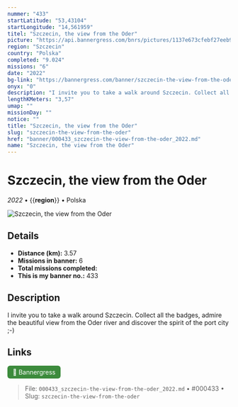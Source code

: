 ```yaml
---
nummer: "433"
startLatitude: "53,43104"
startLongitude: "14,561959"
titel: "Szczecin, the view from the Oder"
picture: "https://api.bannergress.com/bnrs/pictures/1137e673cfebf27eeb9465f2754c7780"
region: "Szczecin"
country: "Polska"
completed: "9.024"
missions: "6"
date: "2022"
bg-link: "https://bannergress.com/banner/szczecin-the-view-from-the-oder-ed1c"
onyx: "0"
description: "I invite you to take a walk around Szczecin. Collect all the badges, admire the beautiful view from the Oder river and discover the spirit of the port city ;-)"
lengthKMeters: "3,57"
umap: ""
missionDay: ""
notice: ""
title: "Szczecin, the view from the Oder"
slug: "szczecin-the-view-from-the-oder"
href: "banner/000433_szczecin-the-view-from-the-oder_2022.md"
name: "Szczecin, the view from the Oder"
---
```

# Szczecin, the view from the Oder

*2022* • {{__region__}} • Polska

![Szczecin, the view from the Oder](https://api.bannergress.com/bnrs/pictures/1137e673cfebf27eeb9465f2754c7780)



## Details
- **Distance (km):** 3.57
- **Missions in banner:** 6
- **Total missions completed:** 
- **This is my banner no.:** 433



## Description
I invite you to take a walk around Szczecin. Collect all the badges, admire the beautiful view from the Oder river and discover the spirit of the port city ;-)



## Links
<a href="https://bannergress.com/banner/szczecin-the-view-from-the-oder-ed1c" target="_blank" style="display:inline-block;margin-right:8px;padding:6px 12px;background:#3c8b3c;color:#fff;text-decoration:none;border-radius:6px;">🔗 Bannergress</a>



> File: `000433_szczecin-the-view-from-the-oder_2022.md` • #000433 • Slug: `szczecin-the-view-from-the-oder`
